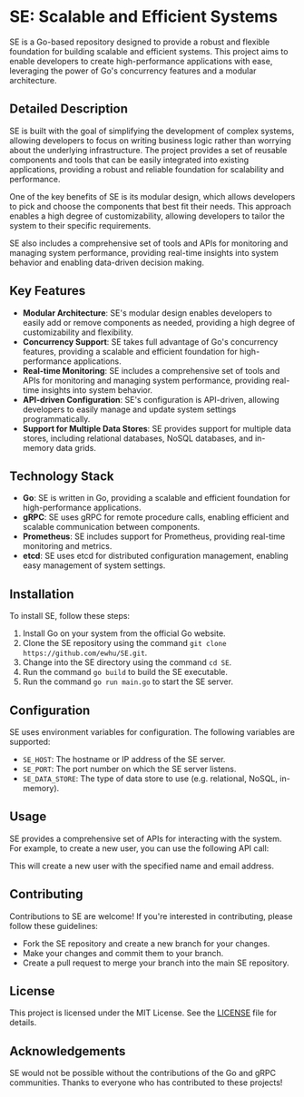 **SE: Scalable and Efficient Systems**
==============================

SE is a Go-based repository designed to provide a robust and flexible foundation for building scalable and efficient systems. This project aims to enable developers to create high-performance applications with ease, leveraging the power of Go's concurrency features and a modular architecture.

Detailed Description
-------------------

SE is built with the goal of simplifying the development of complex systems, allowing developers to focus on writing business logic rather than worrying about the underlying infrastructure. The project provides a set of reusable components and tools that can be easily integrated into existing applications, providing a robust and reliable foundation for scalability and performance.

One of the key benefits of SE is its modular design, which allows developers to pick and choose the components that best fit their needs. This approach enables a high degree of customizability, allowing developers to tailor the system to their specific requirements.

SE also includes a comprehensive set of tools and APIs for monitoring and managing system performance, providing real-time insights into system behavior and enabling data-driven decision making.

Key Features
------------

* **Modular Architecture**: SE's modular design enables developers to easily add or remove components as needed, providing a high degree of customizability and flexibility.
* **Concurrency Support**: SE takes full advantage of Go's concurrency features, providing a scalable and efficient foundation for high-performance applications.
* **Real-time Monitoring**: SE includes a comprehensive set of tools and APIs for monitoring and managing system performance, providing real-time insights into system behavior.
* **API-driven Configuration**: SE's configuration is API-driven, allowing developers to easily manage and update system settings programmatically.
* **Support for Multiple Data Stores**: SE provides support for multiple data stores, including relational databases, NoSQL databases, and in-memory data grids.

Technology Stack
----------------

* **Go**: SE is written in Go, providing a scalable and efficient foundation for high-performance applications.
* **gRPC**: SE uses gRPC for remote procedure calls, enabling efficient and scalable communication between components.
* **Prometheus**: SE includes support for Prometheus, providing real-time monitoring and metrics.
* **etcd**: SE uses etcd for distributed configuration management, enabling easy management of system settings.

Installation
------------

To install SE, follow these steps:

1. Install Go on your system from the official Go website.
2. Clone the SE repository using the command `git clone https://github.com/ewhu/SE.git`.
3. Change into the SE directory using the command `cd SE`.
4. Run the command `go build` to build the SE executable.
5. Run the command `go run main.go` to start the SE server.

Configuration
-------------

SE uses environment variables for configuration. The following variables are supported:

* `SE_HOST`: The hostname or IP address of the SE server.
* `SE_PORT`: The port number on which the SE server listens.
* `SE_DATA_STORE`: The type of data store to use (e.g. relational, NoSQL, in-memory).

Usage
-----

SE provides a comprehensive set of APIs for interacting with the system. For example, to create a new user, you can use the following API call:

This will create a new user with the specified name and email address.

Contributing
-------------

Contributions to SE are welcome! If you're interested in contributing, please follow these guidelines:

* Fork the SE repository and create a new branch for your changes.
* Make your changes and commit them to your branch.
* Create a pull request to merge your branch into the main SE repository.

License
-------

This project is licensed under the MIT License. See the [LICENSE](https://github.com/ewhu/SE/blob/main/LICENSE) file for details.

Acknowledgements
---------------

SE would not be possible without the contributions of the Go and gRPC communities. Thanks to everyone who has contributed to these projects!